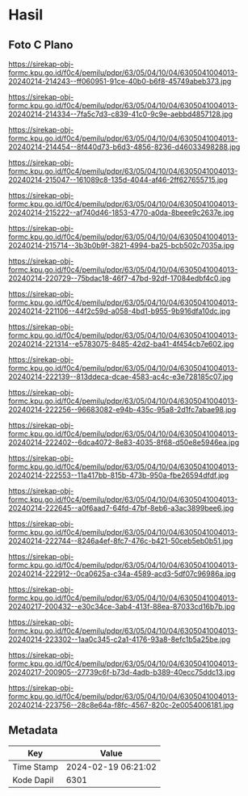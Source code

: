 # Hasil

## Foto C Plano

https://sirekap-obj-formc.kpu.go.id/f0c4/pemilu/pdpr/63/05/04/10/04/6305041004013-20240214-214243--ff060951-91ce-40b0-b6f8-45749abeb373.jpg

https://sirekap-obj-formc.kpu.go.id/f0c4/pemilu/pdpr/63/05/04/10/04/6305041004013-20240214-214334--7fa5c7d3-c839-41c0-9c9e-aebbd4857128.jpg

https://sirekap-obj-formc.kpu.go.id/f0c4/pemilu/pdpr/63/05/04/10/04/6305041004013-20240214-214454--8f440d73-b6d3-4856-8236-d46033498288.jpg

https://sirekap-obj-formc.kpu.go.id/f0c4/pemilu/pdpr/63/05/04/10/04/6305041004013-20240214-215047--161089c8-135d-4044-af46-2ff627655715.jpg

https://sirekap-obj-formc.kpu.go.id/f0c4/pemilu/pdpr/63/05/04/10/04/6305041004013-20240214-215222--af740d46-1853-4770-a0da-8beee9c2637e.jpg

https://sirekap-obj-formc.kpu.go.id/f0c4/pemilu/pdpr/63/05/04/10/04/6305041004013-20240214-215714--3b3b0b9f-3821-4994-ba25-bcb502c7035a.jpg

https://sirekap-obj-formc.kpu.go.id/f0c4/pemilu/pdpr/63/05/04/10/04/6305041004013-20240214-220729--75bdac18-46f7-47bd-92df-17084edbf4c0.jpg

https://sirekap-obj-formc.kpu.go.id/f0c4/pemilu/pdpr/63/05/04/10/04/6305041004013-20240214-221106--44f2c59d-a058-4bd1-b955-9b916dfa10dc.jpg

https://sirekap-obj-formc.kpu.go.id/f0c4/pemilu/pdpr/63/05/04/10/04/6305041004013-20240214-221314--e5783075-8485-42d2-ba41-4f454cb7e602.jpg

https://sirekap-obj-formc.kpu.go.id/f0c4/pemilu/pdpr/63/05/04/10/04/6305041004013-20240214-222139--813ddeca-dcae-4583-ac4c-e3e728185c07.jpg

https://sirekap-obj-formc.kpu.go.id/f0c4/pemilu/pdpr/63/05/04/10/04/6305041004013-20240214-222256--96683082-e94b-435c-95a8-2d1fc7abae98.jpg

https://sirekap-obj-formc.kpu.go.id/f0c4/pemilu/pdpr/63/05/04/10/04/6305041004013-20240214-222402--6dca4072-8e83-4035-8f68-d50e8e5946ea.jpg

https://sirekap-obj-formc.kpu.go.id/f0c4/pemilu/pdpr/63/05/04/10/04/6305041004013-20240214-222553--11a417bb-815b-473b-950a-fbe26594dfdf.jpg

https://sirekap-obj-formc.kpu.go.id/f0c4/pemilu/pdpr/63/05/04/10/04/6305041004013-20240214-222645--a0f6aad7-64fd-47bf-8eb6-a3ac3899bee6.jpg

https://sirekap-obj-formc.kpu.go.id/f0c4/pemilu/pdpr/63/05/04/10/04/6305041004013-20240214-222744--8246a4ef-8fc7-476c-b421-50ceb5eb0b51.jpg

https://sirekap-obj-formc.kpu.go.id/f0c4/pemilu/pdpr/63/05/04/10/04/6305041004013-20240214-222912--0ca0625a-c34a-4589-acd3-5df07c96986a.jpg

https://sirekap-obj-formc.kpu.go.id/f0c4/pemilu/pdpr/63/05/04/10/04/6305041004013-20240217-200432--e30c34ce-3ab4-413f-88ea-87033cd16b7b.jpg

https://sirekap-obj-formc.kpu.go.id/f0c4/pemilu/pdpr/63/05/04/10/04/6305041004013-20240214-223302--1aa0c345-c2a1-4176-93a8-8efc1b5a25be.jpg

https://sirekap-obj-formc.kpu.go.id/f0c4/pemilu/pdpr/63/05/04/10/04/6305041004013-20240217-200905--27739c6f-b73d-4adb-b389-40ecc75ddc13.jpg

https://sirekap-obj-formc.kpu.go.id/f0c4/pemilu/pdpr/63/05/04/10/04/6305041004013-20240214-223756--28c8e64a-f8fc-4567-820c-2e0054006181.jpg


## Metadata

| Key        | Value               |
| ---------- | ------------------- |
| Time Stamp | 2024-02-19 06:21:02 |
| Kode Dapil | 6301                |



